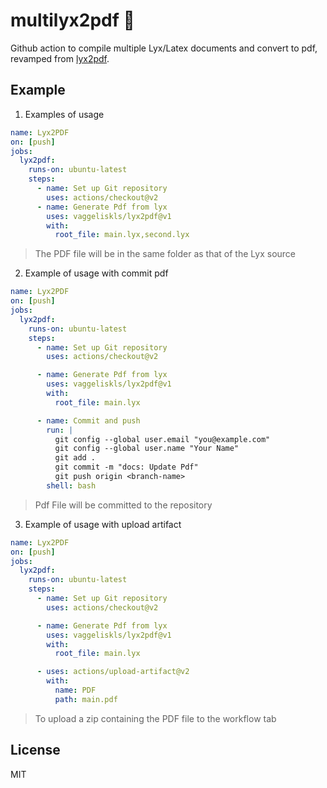 # multilyx2pdf :notebook_with_decorative_cover:

Github action to compile multiple Lyx/Latex documents and convert to pdf, revamped from [lyx2pdf](https://github.com/vaggeliskls/lyx2pdf-action).

## Example

1.  Examples of usage

```yml
name: Lyx2PDF
on: [push]
jobs:
  lyx2pdf:
    runs-on: ubuntu-latest
    steps:
      - name: Set up Git repository
        uses: actions/checkout@v2
      - name: Generate Pdf from lyx
        uses: vaggeliskls/lyx2pdf@v1
        with:
          root_file: main.lyx,second.lyx
```

> The PDF file will be in the same folder as that of the Lyx source

2.  Example of usage with commit pdf

```yml
name: Lyx2PDF
on: [push]
jobs:
  lyx2pdf:
    runs-on: ubuntu-latest
    steps:
      - name: Set up Git repository
        uses: actions/checkout@v2

      - name: Generate Pdf from lyx
        uses: vaggeliskls/lyx2pdf@v1
        with:
          root_file: main.lyx

      - name: Commit and push
        run: |
          git config --global user.email "you@example.com"
          git config --global user.name "Your Name"
          git add .
          git commit -m "docs: Update Pdf"
          git push origin <branch-name>
        shell: bash
```

> Pdf File will be committed to the repository

3.  Example of usage with upload artifact

```yml
name: Lyx2PDF
on: [push]
jobs:
  lyx2pdf:
    runs-on: ubuntu-latest
    steps:
      - name: Set up Git repository
        uses: actions/checkout@v2

      - name: Generate Pdf from lyx
        uses: vaggeliskls/lyx2pdf@v1
        with:
          root_file: main.lyx

      - uses: actions/upload-artifact@v2
        with:
          name: PDF
          path: main.pdf
```

> To upload a zip containing the PDF file to the workflow tab

## License

MIT
